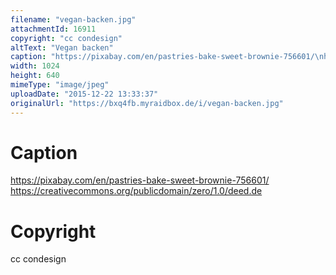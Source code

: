 ```yaml
---
filename: "vegan-backen.jpg"
attachmentId: 16911
copyright: "cc condesign"
altText: "Vegan backen"
caption: "https://pixabay.com/en/pastries-bake-sweet-brownie-756601/\nhttps://creativecommons.org/publicdomain/zero/1.0/deed.de"
width: 1024
height: 640
mimeType: "image/jpeg"
uploadDate: "2015-12-22 13:33:37"
originalUrl: "https://bxq4fb.myraidbox.de/i/vegan-backen.jpg"
---
```


# Caption

https://pixabay.com/en/pastries-bake-sweet-brownie-756601/
https://creativecommons.org/publicdomain/zero/1.0/deed.de

# Copyright

cc condesign
